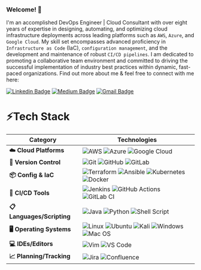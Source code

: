 <!-- LUIT GitHub Profile Template -->

<!-- Keep "Hi there" or replace it with a greeting of your own! -->

### Welcome! 👋

<!-- Introduce yourself and give a brief introduction about yourself here.  Also include what tech you're interested in and what you are currently learning -->
I'm an accomplished DevOps Engineer | Cloud Consultant with over eight years of expertise in designing, automating, and optimizing cloud infrastructure deployments across leading platforms such as `AWS`, `Azure`, and `Google Cloud`. My skill set encompasses advanced proficiency in `Infrastructure as Code` (IaC), `configuration management`, and the development and maintenance of robust `CI/CD pipelines`. 
I am dedicated to promoting a collaborative team environment and committed to driving the successful implementation of industry best practices within dynamic, fast-paced organizations. Find out more about me & feel free to connect with me here:

<!-- Replace the fields below with the information requested. Remember to remove the encapsulating <> characters. For spaces in names, use %20 (e.g. lenon%20nformbui) -->

[![Linkedin Badge](https://img.shields.io/badge/-lenonnformbui-blue?style=flat-square&logo=Linkedin&logoColor=white&link=https://www.linkedin.com/in/lenonnformbui/)](https://www.linkedin.com/in/lenonnformbui/) [![Medium Badge](https://img.shields.io/badge/lenonnformbui-12100E?style=flat-square&logo=medium&logoColor=white&link=https:https://medium.com/@lenonnformbui)](https://medium.com/@lenonnformbui) [![Gmail Badge](https://img.shields.io/badge/-lenonnformbui@gmail.com-c14438?style=flat-square&logo=Gmail&logoColor=white&link=mailto:lenonnformbui@gmail.com)](mailto:lenonnformbui@gmail.com)

# ⚡Tech Stack

| Category               | Technologies                                                                                                         |
|------------------------|-----------------------------------------------------------------------------------------------------------------------|
| **☁️ Cloud Platforms** | ![AWS](https://img.shields.io/badge/Amazon%20AWS-%23232F3E?style=for-the-badge&logo=amazon-aws&logoColor=white) ![Azure](https://img.shields.io/badge/Azure-%230072C6?style=for-the-badge&logo=microsoft-azure&logoColor=white) ![Google Cloud](https://img.shields.io/badge/Google%20Cloud-%234285F4?style=for-the-badge&logo=google-cloud&logoColor=white) |
| **🔧 Version Control** | ![Git](https://img.shields.io/badge/Git-%23F05032?style=for-the-badge&logo=git&logoColor=white) ![GitHub](https://img.shields.io/badge/GitHub-%23181717?style=for-the-badge&logo=github&logoColor=white) ![GitLab](https://img.shields.io/badge/GitLab-%23181717?style=for-the-badge&logo=gitlab&logoColor=white) |
| **📦 Config & IaC**    | ![Terraform](https://img.shields.io/badge/Terraform-%235835CC?style=for-the-badge&logo=terraform&logoColor=white) ![Ansible](https://img.shields.io/badge/Ansible-%231A1918?style=for-the-badge&logo=ansible&logoColor=white) ![Kubernetes](https://img.shields.io/badge/Kubernetes-%23326ce5?style=for-the-badge&logo=kubernetes&logoColor=white) ![Docker](https://img.shields.io/badge/Docker-%230db7ed?style=for-the-badge&logo=docker&logoColor=white) |
| **🔄 CI/CD Tools**     | ![Jenkins](https://img.shields.io/badge/Jenkins-%232C5263?style=for-the-badge&logo=jenkins&logoColor=white) ![GitHub Actions](https://img.shields.io/badge/GitHub%20Actions-%232671E5?style=for-the-badge&logo=github-actions&logoColor=white) ![GitLab CI](https://img.shields.io/badge/GitLab%20CI-%23181717?style=for-the-badge&logo=gitlab&logoColor=white) |
| **📋 Languages/Scripting** | ![Java](https://img.shields.io/badge/Java-%23ED8B00?style=for-the-badge&logo=java&logoColor=white) ![Python](https://img.shields.io/badge/Python-%233670A0?style=for-the-badge&logo=python&logoColor=ffdd54) ![Shell Script](https://img.shields.io/badge/Shell%20Script-%23121011?style=for-the-badge&logo=gnu-bash&logoColor=white) |
| **🖥️ Operating Systems** | ![Linux](https://img.shields.io/badge/Linux-%23FCC624?style=for-the-badge&logo=linux&logoColor=black) ![Ubuntu](https://img.shields.io/badge/Ubuntu-%23E95420?style=for-the-badge&logo=ubuntu&logoColor=white) ![Kali](https://img.shields.io/badge/Kali-%23268BEE?style=for-the-badge&logo=kalilinux&logoColor=white) ![Windows](https://img.shields.io/badge/Windows-%230078D6?style=for-the-badge&logo=windows&logoColor=white) ![Mac OS](https://img.shields.io/badge/Mac%20OS-%23000000?style=for-the-badge&logo=macos&logoColor=F0F0F0) |
| **💻 IDEs/Editors**    | ![Vim](https://img.shields.io/badge/Vim-%2311AB00?style=for-the-badge&logo=vim&logoColor=white) ![VS Code](https://img.shields.io/badge/VS%20Code-0078D7?style=for-the-badge&logo=visual-studio-code&logoColor=white) |
| **📈 Planning/Tracking** | ![Jira](https://img.shields.io/badge/Jira-%230A0FFF?style=for-the-badge&logo=jira&logoColor=white) ![Confluence](https://img.shields.io/badge/Confluence-%23172BF4?style=for-the-badge&logo=confluence&logoColor=white) |

